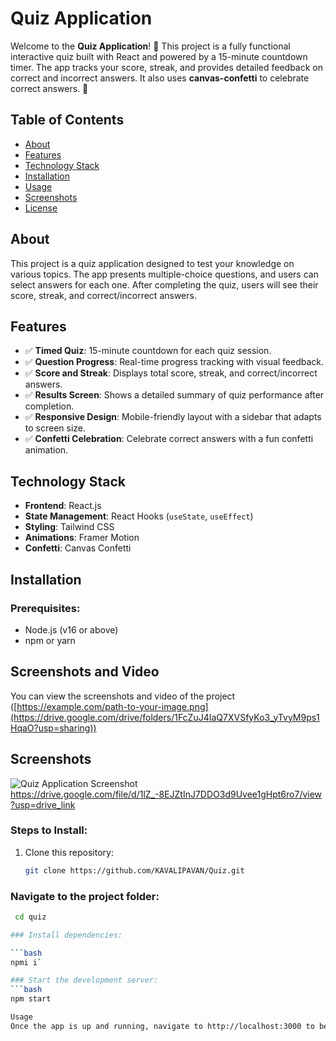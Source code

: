 # **Quiz Application**

Welcome to the **Quiz Application**! 🎉 This project is a fully functional interactive quiz built with React and powered by a 15-minute countdown timer. The app tracks your score, streak, and provides detailed feedback on correct and incorrect answers. It also uses **canvas-confetti** to celebrate correct answers. 🚀

## **Table of Contents**
- [About](#about)
- [Features](#features)
- [Technology Stack](#technology-stack)
- [Installation](#installation)
- [Usage](#usage)
- [Screenshots](#screenshots)
- [License](#license)

## **About**
This project is a quiz application designed to test your knowledge on various topics. The app presents multiple-choice questions, and users can select answers for each one. After completing the quiz, users will see their score, streak, and correct/incorrect answers.

## **Features**
- ✅ **Timed Quiz**: 15-minute countdown for each quiz session.
- ✅ **Question Progress**: Real-time progress tracking with visual feedback.
- ✅ **Score and Streak**: Displays total score, streak, and correct/incorrect answers.
- ✅ **Results Screen**: Shows a detailed summary of quiz performance after completion.
- ✅ **Responsive Design**: Mobile-friendly layout with a sidebar that adapts to screen size.
- ✅ **Confetti Celebration**: Celebrate correct answers with a fun confetti animation.

## **Technology Stack**
- **Frontend**: React.js
- **State Management**: React Hooks (`useState`, `useEffect`)
- **Styling**: Tailwind CSS
- **Animations**: Framer Motion
- **Confetti**: Canvas Confetti

## **Installation**

### Prerequisites:
- Node.js (v16 or above)
- npm or yarn


## **Screenshots and Video**
You can view the screenshots and video of the project
([https://example.com/path-to-your-image.png](https://drive.google.com/drive/folders/1FcZuJ4IaQ7XVSfyKo3_yTvyM9ps1HqaO?usp=sharing))

## **Screenshots**
![Quiz Application Screenshot](https://drive.google.com/file/d/1lZ_-8EJZtInJ7DDO3d9Uvee1gHpt6ro7/view?usp=drive_link)
https://drive.google.com/file/d/1lZ_-8EJZtInJ7DDO3d9Uvee1gHpt6ro7/view?usp=drive_link


### Steps to Install:
1. Clone this repository:
   ```bash
   git clone https://github.com/KAVALIPAVAN/Quiz.git
   
### Navigate to the project folder:

```bash
 cd quiz

### Install dependencies:

```bash
npmi i`

### Start the development server:
```bash
npm start

Usage
Once the app is up and running, navigate to http://localhost:3000 to begin your quiz. Enjoy testing your knowledge!



